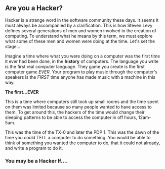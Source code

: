 ## Are you a Hacker?

Hacker is a strange word in the software community these days. It seems it must always be accompanied by a clarification. This is how Steven Levy defines several generations of men and women involved in the creation of computing. To understand what he means by this term, we must explore what some of these men and women were doing at the time. Let's set the stage...  

Imagine a time where what you were doing on a computer was the first time it ever had been done, in the **history** of computers. The language you write is the first real computer language. They game you create is the first computer game *EVER*. Your program to play music through the computer's speakers is the *FIRST* time anyone has made music with a machine in this way.

**The first...EVER** 

This is a time where computers still took up small rooms and the time spent on them was limited because so many people wanted to have access to them. To get around this, the hackers of the time would change their sleeping patterns to be able to access the computer in off hours, 12am-5am. 

This was the time of the TX-0 and later the PDP 1. This was the dawn of the time you could TELL a computer to do something. You would be able to think of something you wanted the computer to do, that it could not already, and write a program to do it. 


### You may be a Hacker If....

